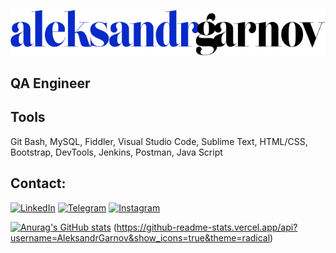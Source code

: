 ![header](https://github.com/AleksandrGarnov/AleksandrGarnov/blob/master/assets/aleksandrgarnov%20(2).png)

## QA Engineer

## Tools
Git Bash, MySQL, Fiddler, Visual Studio Code, Sublime Text, HTML/CSS, Bootstrap, DevTools, Jenkins, Postman, Java Script

## Contact:

[![LinkedIn](https://img.shields.io/badge/-LinkedIn-072ACB?style=for-the-badge&logo=LinkedIn&logoColor=010101)](https://www.linkedin.com/in/aleksandr-garnov-89a844237/)
[![Telegram](https://img.shields.io/badge/-Telegram-072ACB?style=for-the-badge&logo=Telegram&logoColor=010101)](https://t.me/aleksroman16)
[![Instagram](https://img.shields.io/badge/-Instagram-072ACB?style=for-the-badge&logo=Instagram&logoColor=010101)](https://instagram.com/alexsanderromanovich)

[![Anurag's GitHub stats](https://github-readme-stats.vercel.app/api?username=AleksandrGarnov)](https://github.com/anuraghazra/github-readme-stats) (https://github-readme-stats.vercel.app/api?username=AleksandrGarnov&show_icons=true&theme=radical)